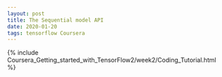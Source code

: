 ```yaml
---
layout: post
title: The Sequential model API
date: 2020-01-20 
tags: tensorflow Coursera
---
```

{% include Coursera_Getting_started_with_TensorFlow2/week2/Coding_Tutorial.html  %}

